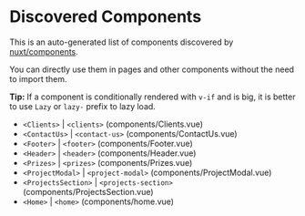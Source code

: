 # Discovered Components

This is an auto-generated list of components discovered by [nuxt/components](https://github.com/nuxt/components).

You can directly use them in pages and other components without the need to import them.

**Tip:** If a component is conditionally rendered with `v-if` and is big, it is better to use `Lazy` or `lazy-` prefix to lazy load.

- `<Clients>` | `<clients>` (components/Clients.vue)
- `<ContactUs>` | `<contact-us>` (components/ContactUs.vue)
- `<Footer>` | `<footer>` (components/Footer.vue)
- `<Header>` | `<header>` (components/Header.vue)
- `<Prizes>` | `<prizes>` (components/Prizes.vue)
- `<ProjectModal>` | `<project-modal>` (components/ProjectModal.vue)
- `<ProjectsSection>` | `<projects-section>` (components/ProjectsSection.vue)
- `<Home>` | `<home>` (components/home.vue)
